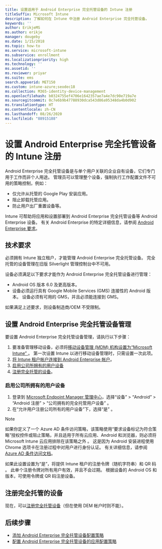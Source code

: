 ```yaml
---
title: 设置适用于 Android Enterprise 完全托管设备的 Intune 注册
titleSuffix: Microsoft Intune
description: 了解如何在 Intune 中注册 Android Enterprise 完全托管设备。
keywords: ''
author: ErikjeMS
ms.author: erikje
manager: dougeby
ms.date: 1/15/2018
ms.topic: how-to
ms.service: microsoft-intune
ms.subservice: enrollment
ms.localizationpriority: high
ms.technology: ''
ms.assetid: ''
ms.reviewer: priyar
ms.suite: ems
search.appverid: MET150
ms.custom: intune-azure;seodec18
ms.collection: M365-identity-device-management
ms.openlocfilehash: b0324755ef4706e1642357ae7a4e7dc90e719a7e
ms.sourcegitcommit: 0c7e6b9b47788930dca543d86a95348da4b0d902
ms.translationtype: HT
ms.contentlocale: zh-CN
ms.lasthandoff: 08/26/2020
ms.locfileid: "88915188"
---
```

# <a name="set-up-intune-enrollment-of-android-enterprise-fully-managed-devices"></a>设置 Android Enterprise 完全托管设备的 Intune 注册 

Android Enterprise 完全托管设备是与单个用户关联的企业自有设备，它们专门用于工作而非个人用途。 管理员可以管理整个设备，强制执行工作配置文件不可用的策略控制，例如：
- 仅允许从托管的 Google Play 安装应用。
- 阻止卸载托管应用。
- 防止用户出厂重置设备等。

Intune 可帮助将应用和设置部署到 Android Enterprise 完全托管设备等 Android Enterprise 设备。 有关 Android Enterprise 的特定详细信息，请参阅 [Android Enterprise 要求](https://support.google.com/work/android/answer/6174145?hl=en&ref_topic=6151012)。

## <a name="technical-requirements"></a>技术要求

必须拥有 Intune 独立租户，才能管理 Android Enterprise 完全托管设备。 完全托管的设备管理在旧版 Silverlight 管理控制台中不可用。

设备必须满足以下要求才能作为 Android Enterprise 完全托管设备进行管理：

- Android OS 版本 6.0 及更高版本。
- 设备必须运行具有 Google Mobile Services (GMS) 连接性的 Android 版本。 设备必须有可用的 GMS，并且必须能连接到 GMS。

如果满足上述要求，则设备制造商/OEM 不受限制。

## <a name="set-up-android-enterprise-fully-managed-device-management"></a>设置 Android Enterprise 完全托管设备管理

要设置 Android Enterprise 完全托管设备管理，请执行以下步骤：

1. 要准备管理移动设备，必须将[移动设备管理 (MDM) 机构设置为“Microsoft Intune”  ](../fundamentals/mdm-authority-set.md)。 第一次设置 Intune 以进行移动设备管理时，只需设置一次此项。
2. [将 Intune 租户帐户连接到 Android Enterprise 帐户](connect-intune-android-enterprise.md)。
3. [启用公司所拥有的用户设备](#enable-corporate-owned-user-devices)
4. [注册完全托管的设备](#enroll-the-fully-managed-devices)。

### <a name="enable-corporate-owned-user-devices"></a>启用公司所拥有的用户设备

1. 登录到 [Microsoft Endpoint Manager 管理中心](https://go.microsoft.com/fwlink/?linkid=2109431)，选择“设备” > “Android” > “Android 注册”  > “公司拥有的完全托管用户设备”     。
2. 在“允许用户注册公司所有的用户设备”下，选择“是”   。

> [!NOTE]
> 如果你定义了一个 Azure AD 条件访问策略，该策略使用“要求设备标记为符合策略”授权控件或阻止策略，并且适用于所有云应用、Android 和浏览器，则必须将 Microsoft Intune 云应用排除在该策略之外      。 这是因为 Android 安装进程使用 Chrome 选项卡在注册过程中对用户进行身份认证。 有关详细信息，请参阅 [Azure AD 条件访问文档](/azure/active-directory/conditional-access/)。

如果此设置设置为“是”，将提供 Intune 租户的注册令牌（随机字符串）和 QR 码  。 此单个注册令牌对所有用户有效，并且不会过期。 根据设备的 Android OS 和版本，可使用令牌或 QR 码注册设备。

## <a name="enroll-the-fully-managed-devices"></a>注册完全托管的设备
现在，可以[注册完全托管设备](android-dedicated-devices-fully-managed-enroll.md)（但在使用 DEM 帐户时则不能）。

## <a name="next-steps"></a>后续步骤
- [添加 Android Enterprise 完全托管设备配置策略](../configuration/device-restrictions-android-for-work.md#fully-managed-dedicated-and-corporate-owned-work-profile)
- [配置 Android Enterprise 完全托管设备的应用配置策略](../apps/app-configuration-policies-use-android.md)